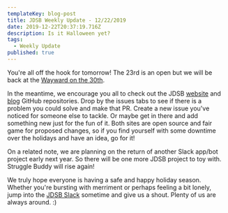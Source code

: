 ```yaml
---
templateKey: blog-post
title: JDSB Weekly Update - 12/22/2019
date: 2019-12-22T20:37:19.716Z
description: Is it Halloween yet?
tags:
  - Weekly Update
published: true
---
```

You're all off the hook for tomorrow! The 23rd is an open but we will be back at the [Wayward on the 30th](https://www.meetup.com/The-Junior-Dev-Struggle-Bus/events/ntrxgryzqbnc/).

In the meantime, we encourage you all to check out the JDSB [website](https://github.com/junior-dev-struggle-bus/juniordevstrugglebus) and [blog](https://github.com/junior-dev-struggle-bus/junior-dev-struggle-blog) GitHub repositories. Drop by the issues tabs to see if there is a problem you could solve and make that PR. Create a new issue you've noticed for someone else to tackle. Or maybe get in there and add something new just for the fun of it. Both sites are open source and fair game for proposed changes, so if you find yourself with some downtime over the holidays and have an idea, go for it!

On a related note, we are planning on the return of another Slack app/bot project early next year. So there will be one more JDSB project to toy with. Struggle Buddy will rise again!

We truly hope everyone is having a safe and happy holiday season. Whether you're bursting with merriment or perhaps feeling a bit lonely, jump into the [JDSB Slack](https://www.juniordevstrugglebus.com/slack) sometime and give us a shout. Plenty of us are always around. :)
